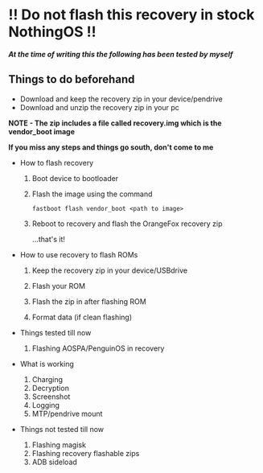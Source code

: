 # !! Do not flash this recovery in stock NothingOS !!


***At the time of writing this the following has been tested by myself***


 ## Things to do beforehand

  - Download and keep the recovery zip in your device/pendrive
  - Download and unzip the recovery zip in your pc

  **NOTE - The zip includes a file called recovery.img which is the vendor_boot image**

  **If you miss any steps and things go south, don't come to me**

 - How to flash recovery 
   1. Boot device to bootloader
  
   2. Flash the image using the command
  

       `fastboot flash vendor_boot <path to image>`
   3. Reboot to recovery and flash the OrangeFox recovery zip
   
        ...that's it!

 - How to use recovery to flash ROMs
   1. Keep the recovery zip in your device/USBdrive

  
   2. Flash your ROM
  

   3. Flash the zip in after flashing ROM

   4. Format data (if clean flashing)

 - Things tested till now
   1. Flashing AOSPA/PenguinOS in recovery

 - What is working 
   1. Charging
   2. Decryption
   3. Screenshot
   4. Logging
   5. MTP/pendrive mount


 - Things not tested till now
   1. Flashing magisk
   2. Flashing recovery flashable zips
   3. ADB sideload
